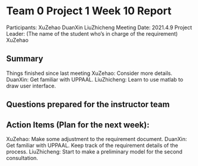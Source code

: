 # Team 0 Project 1 Week 10 Report
Participants:  XuZehao DuanXin LiuZhicheng
Meeting Date:  2021.4.9
Project Leader: (The name of the student who’s in charge of the requirement) XuZehao
## Summary
Things finished since last meeting
XuZehao:
Consider more details.
DuanXin:
Get familiar with UPPAAL.
LiuZhicheng:
Learn to use matlab to draw user interface.


## Questions prepared for the instructor team

## Action Items (Plan for the next week):
XuZehao:
Make some adjustment to the requirement document.
DuanXin:
Get familiar with UPPAAL. Keep track of the requirement details of the process.
LiuZhicheng:
Start to make a preliminary model for the second consultation.


